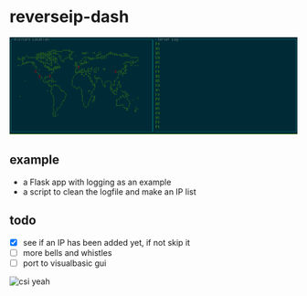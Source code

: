# reverseip-dash

![Screenshot](https://github.com/t3h2mas/logboard/blob/master/screenshots/dash.png)


## example
* a Flask app with logging as an example
* a script to clean the logfile and make an IP list

## todo
- [x] see if an IP has been added yet, if not skip it
- [ ] more bells and whistles
- [ ] port to visualbasic gui

![csi yeah](http://s3.amazonaws.com/rapgenius/csi%20miami%20sunglasses%20yeah.jpg)
